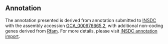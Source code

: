 

Annotation
----------

The annotation presented is derived from annotation submitted to
[INSDC](http://www.insdc.org) with the assembly accession
[GCA\_000976665.2](http://www.ebi.ac.uk/ena/data/view/GCA_000976665.2),
with additional non-coding genes derived from
[Rfam](http://rfam.xfam.org/). For more details, please visit [INSDC
annotation
import](http://ensemblgenomes.org/info/data/insdc_annotation).
